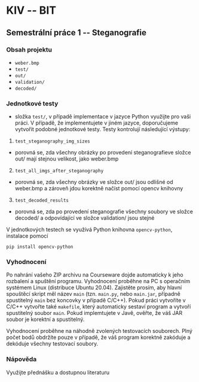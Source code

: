 # KIV -- BIT

## Semestrální práce 1 -- Steganografie

### Obsah projektu

- `weber.bmp`
- `test/`
- `out/`
- `validation/`
- `decoded/`

### Jednotkové testy

- složka `test/`, v případě implementace v jazyce Python využijte pro vaši práci. V případě, že implementujete v jiném
  jazyce, doporučujeme vytvořit podobné jednotkové testy.
  Testy kontrolují následující výstupy:

1. `test_steganography_img_sizes`

- porovná se, zda všechny obrázky po provedení steganografieve složce out/ mají stejnou velikost, jako weber.bmp

2. `test_all_imgs_after_steganography`

- porovná se, zda všechny obrázky ve složce out/ jsou odlišné od weber.bmp a zároveň jdou korektně načíst pomocí opencv
  knihovny

3. `test_decoded_results`

- porovná se, zda po provedení steganografie všechny soubory ve složce decoded/ a odpovídající ve složce validation/
  jsou stejné

V jednotkových testech se využívá Python knihovna `opencv-python`, instalace pomocí

```
pip install opencv-python
```

### Vyhodnocení

Po nahrání vašeho ZIP archivu na Courseware dojde automaticky k jeho rozbalení a spuštění programu. Vyhodnocení proběhne
na PC s operačním systémem Linux (distribuce Ubuntu 20.04).
Zajistěte prosím, aby hlavní spouštěcí skript měl název `main` (tzn. `main.py`, nebo `main.jar`, případně spustitelný
`main` bez koncovky v případě C/C++).
Pokud práci vytvoříte v C/C++ vytvořte také `makefile`, který automaticky sestaví program a vytvoří spustitelný soubor
`main`. Pokud implemtujete v Javě, ověřte, že váš JAR soubor je korektní a spustitelný.

Vyhodnocení proběhne na náhodně zvolených testovacích souborech. Plný počet bodů obdržíte pouze v případě, že váš
program korektně zakóduje a dekóduje všechny testovací soubory.

### Nápověda

Využijte přednášku a dostupnou literaturu
